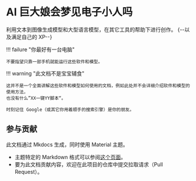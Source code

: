 # AI 巨大娘会梦见电子小人吗

利用文本到图像生成模型和大型语言模型，在其它工具的帮助下进行创作。 {--以及满足自己的 XP--}

!!! failure "你最好有一台电脑"

    不要指望只靠一部手机就能运行这些软件和模型。

!!! warning "此文档不是宝宝辅食"

    这并不是一个全面讲解这些软件和模型如何使用的文档，例如此处并不会详细介绍软件和模型的使用方法，
    也没有什么”XX一键YY脚本“。

    时刻记住 Google（或其它你用着顺手的搜索引擎）是你的朋友。

## 参与贡献

此文档通过 Mkdocs 生成，同时使用 Material 主题。

* 主题特定的 Markdown 格式可以参阅[这个页面](https://squidfunk.github.io/mkdocs-material/reference/)。
* 要为此文档贡献内容，欢迎在此项目的仓库中提交拉取请求（Pull Request）。